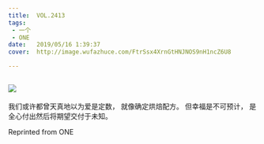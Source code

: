 ```yaml
---
title:	VOL.2413
tags:
 - 一个
 - ONE
date:	2019/05/16 1:39:37
cover:	http://image.wufazhuce.com/FtrSsx4XrnGtHNJNOS9nH1ncZ6U8

---
```

![](http://image.wufazhuce.com/FtrSsx4XrnGtHNJNOS9nH1ncZ6U8)
---

我们或许都曾天真地以为爱是定数， 就像确定烘焙配方。 但幸福是不可预计， 是全心付出然后将期望交付于未知。
 
Reprinted from ONE
